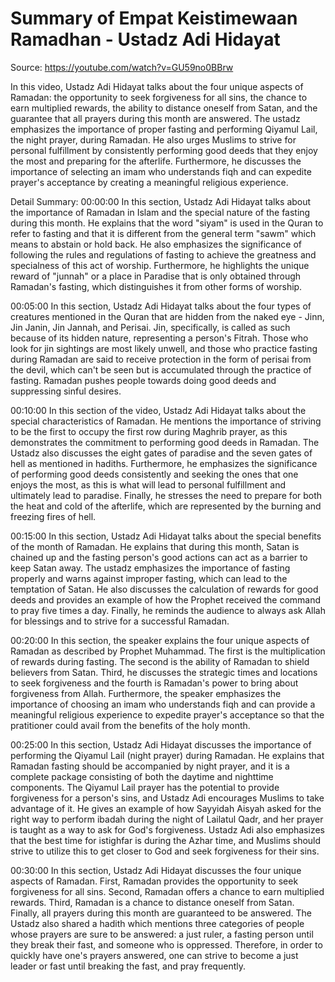 # Summary of Empat Keistimewaan Ramadhan - Ustadz Adi Hidayat

Source: https://youtube.com/watch?v=GU59no0BBrw

In this video, Ustadz Adi Hidayat talks about the four unique aspects of Ramadan: the opportunity to seek forgiveness for all sins, the chance to earn multiplied rewards, the ability to distance oneself from Satan, and the guarantee that all prayers during this month are answered. The ustadz emphasizes the importance of proper fasting and performing Qiyamul Lail, the night prayer, during Ramadan. He also urges Muslims to strive for personal fulfillment by consistently performing good deeds that they enjoy the most and preparing for the afterlife. Furthermore, he discusses the importance of selecting an imam who understands fiqh and can expedite prayer's acceptance by creating a meaningful religious experience.

Detail Summary: 
00:00:00
In this section, Ustadz Adi Hidayat talks about the importance of Ramadan in Islam and the special nature of the fasting during this month. He explains that the word "siyam" is used in the Quran to refer to fasting and that it is different from the general term "sawm" which means to abstain or hold back. He also emphasizes the significance of following the rules and regulations of fasting to achieve the greatness and specialness of this act of worship. Furthermore, he highlights the unique reward of "junnah" or a place in Paradise that is only obtained through Ramadan's fasting, which distinguishes it from other forms of worship.

00:05:00
In this section, Ustadz Adi Hidayat talks about the four types of creatures mentioned in the Quran that are hidden from the naked eye - Jinn, Jin Janin, Jin Jannah, and Perisai. Jin, specifically, is called as such because of its hidden nature, representing a person's Fitrah. Those who look for jin sightings are most likely unwell, and those who practice fasting during Ramadan are said to receive protection in the form of perisai from the devil, which can't be seen but is accumulated through the practice of fasting. Ramadan pushes people towards doing good deeds and suppressing sinful desires.

00:10:00
In this section of the video, Ustadz Adi Hidayat talks about the special characteristics of Ramadan. He mentions the importance of striving to be the first to occupy the first row during Maghrib prayer, as this demonstrates the commitment to performing good deeds in Ramadan. The Ustadz also discusses the eight gates of paradise and the seven gates of hell as mentioned in hadiths. Furthermore, he emphasizes the significance of performing good deeds consistently and seeking the ones that one enjoys the most, as this is what will lead to personal fulfillment and ultimately lead to paradise. Finally, he stresses the need to prepare for both the heat and cold of the afterlife, which are represented by the burning and freezing fires of hell.

00:15:00
In this section, Ustadz Adi Hidayat talks about the special benefits of the month of Ramadan. He explains that during this month, Satan is chained up and the fasting person's good actions can act as a barrier to keep Satan away. The ustadz emphasizes the importance of fasting properly and warns against improper fasting, which can lead to the temptation of Satan. He also discusses the calculation of rewards for good deeds and provides an example of how the Prophet received the command to pray five times a day. Finally, he reminds the audience to always ask Allah for blessings and to strive for a successful Ramadan.

00:20:00
In this section, the speaker explains the four unique aspects of Ramadan as described by Prophet Muhammad. The first is the multiplication of rewards during fasting. The second is the ability of Ramadan to shield believers from Satan. Third, he discusses the strategic times and locations to seek forgiveness and the fourth is Ramadan's power to bring about forgiveness from Allah. Furthermore, the speaker emphasizes the importance of choosing an imam who understands fiqh and can provide a meaningful religious experience to expedite prayer's acceptance so that the pratitioner could avail from the benefits of the holy month.

00:25:00
In this section, Ustadz Adi Hidayat discusses the importance of performing the Qiyamul Lail (night prayer) during Ramadan. He explains that Ramadan fasting should be accompanied by night prayer, and it is a complete package consisting of both the daytime and nighttime components. The Qiyamul Lail prayer has the potential to provide forgiveness for a person's sins, and Ustadz Adi encourages Muslims to take advantage of it. He gives an example of how Sayyidah Aisyah asked for the right way to perform ibadah during the night of Lailatul Qadr, and her prayer is taught as a way to ask for God's forgiveness. Ustadz Adi also emphasizes that the best time for istighfar is during the Azhar time, and Muslims should strive to utilize this to get closer to God and seek forgiveness for their sins.

00:30:00
In this section, Ustadz Adi Hidayat discusses the four unique aspects of Ramadan. First, Ramadan provides the opportunity to seek forgiveness for all sins. Second, Ramadan offers a chance to earn multiplied rewards. Third, Ramadan is a chance to distance oneself from Satan. Finally, all prayers during this month are guaranteed to be answered. The Ustadz also shared a hadith which mentions three categories of people whose prayers are sure to be answered: a just ruler, a fasting person until they break their fast, and someone who is oppressed. Therefore, in order to quickly have one's prayers answered, one can strive to become a just leader or fast until breaking the fast, and pray frequently.

